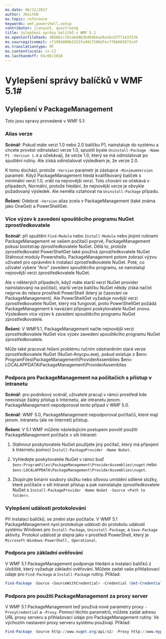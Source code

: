 ```yaml
---
ms.date: 06/12/2017
author: JKeithB
ms.topic: reference
keywords: wmf,powershell,setup
contributor: jianyunt, quoctruong
title: Vylepšení správy balíčků v WMF 5.1
ms.openlocfilehash: d8b66cc101a6d963b484bba26a1bcd7f71437536
ms.sourcegitcommit: cf195b090b3223fa4917206dfec7f0b603873cdf
ms.translationtype: MT
ms.contentlocale: cs-CZ
ms.lasthandoff: 04/09/2018
---
```

# <a name="improvements-to-package-management-in-wmf-51"></a>Vylepšení správy balíčků v WMF 5.1#

## <a name="improvements-in-packagemanagement"></a>Vylepšení v PackageManagement ##
Toto jsou opravy provedené v WMF 5.1:

### <a name="version-alias"></a>Alias verze

**Scénář**: Pokud máte verzi 1.0 nebo 2.0 balíčku P1, nainstaluje do systému a chcete provést odinstalaci verze 1.0, spustili byste `Uninstall-Package -Name P1 -Version 1.0` a očekávají, že verze 1.0, který se má odinstalovat po spuštění rutiny. Ale získá odinstalovat výsledkem je, že verze 2.0.

K tomu dochází, protože `-Version` parametr je zástupce `-MinimumVersion` parametr. Když PackageManagement hledá kvalifikovaný balíček s minimální verzi 1.0, vrátí na nejnovější verzi. Toto chování se očekává v případech, Normální, protože hledání, že nejnovější verze je obvykle požadovaný výsledek. Ale neměla vztahovat na `Uninstall-Package` případu.

**Řešení**: Odebrat `-Version` alias zcela v PackageManagement (také známa jako OneGet) a PowerShellGet.

### <a name="multiple-prompts-for-bootstrapping-the-nuget-provider"></a>Více výzev k zavedení spouštěcího programu NuGet zprostředkovatele

**Scénář**: při spuštění `Find-Module` nebo `Install-Module` nebo jinými rutinami PackageManagement ve vašem počítači poprvé, PackageManagement pokusí bootstrap zprostředkovatele NuGet. Dělá to, protože zprostředkovatel PowerShellGet také používá zprostředkovatele NuGet Stáhnout moduly Powershellu. PackageManagement potom zobrazí výzvu uživateli pro oprávnění k instalaci zprostředkovatele NuGet. Poté, co uživatel vybere "Ano" zavedení spouštěcího programu, se nainstalují nejnovější verzi zprostředkovatele NuGet.

Ale v některých případech, když máte starší verzi NuGet provider nainstalovaný na počítači, starší verze balíčku NuGet někdy získá načíst nejprve do relace prostředí PowerShell (který je časování ve PackageManagement). Ale PowerShellGet vyžaduje novější verzi zprostředkovatele NuGet, který má fungovat, proto PowerShellGet požádá PackageManagement k navázání připojení poskytovatele NuGet znovu. Výsledkem více výzev k zavedení spouštěcího programu NuGet zprostředkovatele.

**Řešení**: V WMF5.1, PackageManagement načte nejnovější verzi zprostředkovatele NuGet více výzev zavedení spouštěcího programu NuGet zprostředkovatele.

Může také pracovat řešení problému ručním odstraněním stará verze zprostředkovatele NuGet (NuGet-Anycpu.exe), pokud existuje z $env: ProgramFiles\PackageManagement\ProviderAssemblies $env: LOCALAPPDATA\PackageManagement\ProviderAssemblies


### <a name="support-for-packagemanagement-on-computers-with-intranet-access-only"></a>Podpora pro PackageManagement na počítačích s přístup v intranetu

**Scénář**: pro podnikový scénář, uživatelé pracují v rámci prostředí kde neexistuje žádný přístup k Internetu, ale intranetu jenom. PackageManagement nepodporoval tento případ v WMF 5.0.

**Scénář**: WMF 5.0, PackageManagement nepodporoval počítačů, které mají jenom. intranetu (ale ne Internet) přístup.

**Řešení**: V 5.1 WMF můžete následujícím postupem povolit použití PackageManagement počítače v síti Intranet:

1. Stáhnout poskytovatele NuGet použijete jiný počítač, který má připojení k Internetu pomocí `Install-PackageProvider -Name NuGet`.

2. Vyhledejte poskytovatele NuGet v rámci buď `$env:ProgramFiles\PackageManagement\ProviderAssemblies\nuget` nebo `$env:LOCALAPPDATA\PackageManagement\ProviderAssemblies\nuget`.

3. Zkopírujte binární soubory složku nebo síťovou umístění sdílené složky, které počítače v síti Intranet přístup a pak nainstalujte zprostředkovatele NuGet s `Install-PackageProvider -Name NuGet -Source <Path to folder>`.


### <a name="event-logging-improvements"></a>Vylepšení události protokolování

Při instalaci balíčků, se změní stav počítače. V WMF 5.1 PackageManagement nyní protokoluje události do protokolu událostí systému Windows pro `Install-Package`, `Uninstall-Package`, a `Save-Package` aktivity. Protokol událostí je stejná jako v prostředí PowerShell, který je `Microsoft-Windows-PowerShell, Operational`.

### <a name="support-for-basic-authentication"></a>Podpora pro základní ověřování

V WMF 5.1 PackageManagement podporuje hledání a instalaci balíčků z úložiště, který vyžaduje základní ověřování. Můžete zadat vaše přihlašovací údaje pro `Find-Package` a `Install-Package` rutiny. Příklad:

``` PowerShell
Find-Package -Source <SourceWithCredential> -Credential (Get-Credential)
```
### <a name="support-for-using-packagemanagement-behind-a-proxy"></a>Podpora pro použití PackageManagement za proxy server

V WMF 5.1 PackageManagement teď používá nové parametry proxy `-ProxyCredential` a `-Proxy`. Pomocí těchto parametrů, můžete zadat adresu URL proxy serveru a přihlašovací údaje pro PackageManagement rutiny. Ve výchozím nastavení proxy serveru systému používají. Příklad:

``` PowerShell
Find-Package -Source http://www.nuget.org/api/v2/ -Proxy http://www.myproxyserver.com -ProxyCredential (Get-Credential)
```